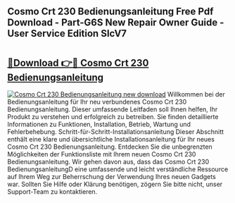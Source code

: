 ## Cosmo Crt 230 Bedienungsanleitung Free Pdf Download - Part-G6S New Repair Owner Guide - User Service Edition SIcV7

# <h2><a href="http://df4mdt.blite.top/?on=Cosmo+Crt+230+Bedienungsanleitung">🔗Download 👉🔴 Cosmo Crt 230 Bedienungsanleitung</a></h2>

[![Cosmo Crt 230 Bedienungsanleitung new download](https://i.imgur.com/lujVjoI.png)](http://df4mdt.blite.top/?on=Cosmo+Crt+230+Bedienungsanleitung)
Willkommen bei der Bedienungsanleitung für Ihr neu verbundenes Cosmo Crt 230 Bedienungsanleitung. Dieser umfassende Leitfaden soll Ihnen helfen, Ihr Produkt zu verstehen und erfolgreich zu betreiben. Sie finden detaillierte Informationen zu Funktionen, Installation, Betrieb, Wartung und Fehlerbehebung. Schritt-für-Schritt-Installationsanleitung Dieser Abschnitt enthält eine klare und übersichtliche Installationsanleitung für Ihr neues Cosmo Crt 230 Bedienungsanleitung. Entdecken Sie die unbegrenzten Möglichkeiten der Funktionsliste mit Ihrem neuen Cosmo Crt 230 Bedienungsanleitung. Wir gehen davon aus, dass das Cosmo Crt 230 BedienungsanleitungD eine umfassende und leicht verständliche Ressource auf Ihrem Weg zur Beherrschung der Verwendung Ihres neuen Gadgets war. Sollten Sie Hilfe oder Klärung benötigen, zögern Sie bitte nicht, unser Support-Team zu kontaktieren.
